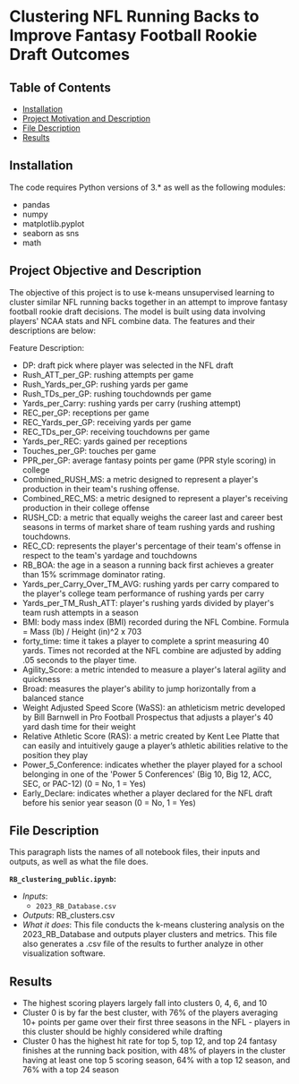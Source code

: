 # Clustering NFL Running Backs to Improve Fantasy Football Rookie Draft Outcomes

## Table of Contents
* [Installation](#Installation)
* [Project Motivation and Description](#motivation)
* [File Description](#description)
* [Results](#Results)


## Installation
The code requires Python versions of 3.* as well as the following modules:
* pandas
* numpy
* matplotlib.pyplot
* seaborn as sns
* math


## Project Objective and Description <a name="motivation"></a>
The objective of this project is to use k-means unsupervised learning to cluster similar NFL running backs together in an attempt to improve fantasy football rookie draft decisions. The model is built using data involving players' NCAA stats and NFL combine data. The features and their descriptions are below:

Feature Description:
* DP: draft pick where player was selected in the NFL draft
* Rush_ATT_per_GP: rushing attempts per game
* Rush_Yards_per_GP: rushing yards per game
* Rush_TDs_per_GP: rushing touchdownds per game
* Yards_per_Carry: rushing yards per carry (rushing attempt)
* REC_per_GP: receptions per game
* REC_Yards_per_GP: receiving yards per game
* REC_TDs_per_GP: receiving touchdowns per game
* Yards_per_REC: yards gained per receptions
* Touches_per_GP: touches per game
* PPR_per_GP: average fantasy points per game (PPR style scoring) in college
* Combined_RUSH_MS: a metric designed to represent a player's production in their team's rushing offense.
* Combined_REC_MS: a metric designed to represent a player's receiving production in their college offense
* RUSH_CD: a metric that equally weighs the career last and career best seasons in terms of market share of team rushing yards and rushing touchdowns.
* REC_CD: represents the player's percentage of their team's offense in respect to the team's yardage and touchdowns
* RB_BOA: the age in a season a running back first achieves a greater than 15% scrimmage dominator rating.
* Yards_per_Carry_Over_TM_AVG: rushing yards per carry compared to the player's college team performance of rushing yards per carry
* Yards_per_TM_Rush_ATT: player's rushing yards divided by player's team rush attempts in a season
* BMI: body mass index (BMI) recorded during the NFL Combine. Formula = Mass (lb) / Height (in)^2 x 703
* forty_time: time it takes a player to complete a sprint measuring 40 yards. Times not recorded at the NFL combine are adjusted by adding .05 seconds to the player time.
* Agility_Score: a metric intended to measure a player's lateral agility and quickness
* Broad: measures the player's ability to jump horizontally from a balanced stance
* Weight Adjusted Speed Score (WaSS): an athleticism metric developed by Bill Barnwell in Pro Football Prospectus that adjusts a player's 40 yard dash time for their weight
* Relative Athletic Score (RAS): a metric created by Kent Lee Platte that can easily and intuitively gauge a player’s athletic abilities relative to the position they play
* Power_5_Conference: indicates whether the player played for a school belonging in one of the 'Power 5 Conferences' (Big 10, Big 12, ACC, SEC, or PAC-12) (0 = No, 1 = Yes)
* Early_Declare: indicates whether a player declared for the NFL draft before his senior year season (0 = No, 1 = Yes)


## File Description <a name="description"></a>
This paragraph lists the names of all notebook files, their inputs and outputs, as well as what the file does.


**`RB_clustering_public.ipynb`:**
* _Inputs_:
    * `2023_RB_Database.csv`
* _Outputs_: RB_clusters.csv
* _What it does_: This file conducts the k-means clustering analysis on the 2023_RB_Database and outputs player clusters and metrics. This file also generates a .csv file of the results to further analyze in other visualization software.


## Results
* The highest scoring players largely fall into clusters 0, 4, 6, and 10
* Cluster 0 is by far the best cluster, with 76% of the players averaging 10+ points per game over their first three seasons in the NFL - players in this cluster should be highly considered while drafting
* Cluster 0 has the highest hit rate for top 5, top 12, and top 24 fantasy finishes at the running back position, with 48% of players in the cluster having at least one top 5 scoring season, 64% with a top 12 season, and 76% with a top 24 season
